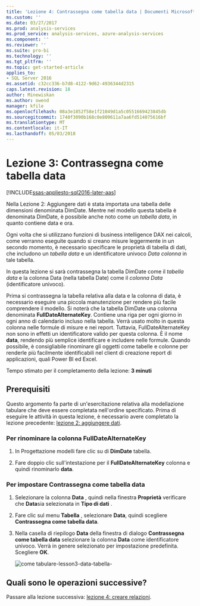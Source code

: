```yaml
---
title: 'Lezione 4: Contrassegna come tabella data | Documenti Microsoft'
ms.custom: ''
ms.date: 03/27/2017
ms.prod: analysis-services
ms.prod_service: analysis-services, azure-analysis-services
ms.component: ''
ms.reviewer: ''
ms.suite: pro-bi
ms.technology: ''
ms.tgt_pltfrm: ''
ms.topic: get-started-article
applies_to:
- SQL Server 2016
ms.assetid: c32cc336-b7d8-4122-9d62-4936344d2315
caps.latest.revision: 18
author: Minewiskan
ms.author: owend
manager: kfile
ms.openlocfilehash: 08a3e1852f58e1f21049d1a5c0551669423845db
ms.sourcegitcommit: 1740f3090b168c0e809611a7aa6fd514075616bf
ms.translationtype: MT
ms.contentlocale: it-IT
ms.lasthandoff: 05/03/2018
---
```

# <a name="lesson-3-mark-as-date-table"></a>Lezione 3: Contrassegna come tabella data
[!INCLUDE[ssas-appliesto-sql2016-later-aas](../includes/ssas-appliesto-sql2016-later-aas.md)]

Nella Lezione 2: Aggiungere dati è stata importata una tabella delle dimensioni denominata DimDate. Mentre nel modello questa tabella è denominata DimDate, è possibile anche noto come un *tabella data*, in quanto contiene data e ora.  
  
Ogni volta che si utilizzano funzioni di business intelligence DAX nei calcoli, come verranno eseguite quando si creano misure leggermente in un secondo momento, è necessario specificare le proprietà di tabella di dati, che includono un *tabella data* e un identificatore univoco *Data colonna* in tale tabella.
  
In questa lezione si sarà contrassegna la tabella DimDate come il *tabella data* e la colonna Data (nella tabella Date) come il *colonna Data* (identificatore univoco).  

Prima si contrassegna la tabella relativa alla data e la colonna di data, è necessario eseguire una piccola manutenzione per rendere più facile comprendere il modello. Si noterà che la tabella DimDate una colonna denominata **FullDateAlternateKey**. Contiene una riga per ogni giorno in ogni anno di calendario incluso nella tabella. Verrà usato molto in questa colonna nelle formule di misure e nei report. Tuttavia, FullDateAlternateKey non sono in effetti un identificatore valido per questa colonna. È il nome **data**, rendendo più semplice identificare e includere nelle formule. Quando possibile, è consigliabile rinominare gli oggetti come tabelle e colonne per renderle più facilmente identificabili nel client di creazione report di applicazioni, quali Power BI ed Excel. 
  
Tempo stimato per il completamento della lezione: **3 minuti**  
  
## <a name="prerequisites"></a>Prerequisiti  
Questo argomento fa parte di un'esercitazione relativa alla modellazione tabulare che deve essere completata nell'ordine specificato. Prima di eseguire le attività in questa lezione, è necessario avere completato la lezione precedente: [lezione 2: aggiungere dati](../analysis-services/lesson-2-add-data.md). 

### <a name="to-rename-the-fulldatealternatekey-column"></a>Per rinominare la colonna FullDateAlternateKey

1.  In Progettazione modelli fare clic su di **DimDate** tabella.

2.  Fare doppio clic sull'intestazione per il **FullDateAlternateKey** colonna e quindi rinominarlo **data**.

  
### <a name="to-set-mark-as-date-table"></a>Per impostare Contrassegna come tabella data  
  
1.  Selezionare la colonna **Data** , quindi nella finestra **Proprietà** verificare che **Data**sia selezionata in  **Tipo di dati** .  
  
2.  Fare clic sul menu **Tabella** , selezionare **Data**, quindi scegliere **Contrassegna come tabella data**.  
  
3.  Nella casella di riepilogo **Data** della finestra di dialogo **Contrassegna come tabella data** selezionare la colonna **Data** come identificatore univoco. Verrà in genere selezionato per impostazione predefinita. Scegliere **OK**. 

    ![come tabulare-lesson3-data-tabella-](../analysis-services/media/as-tabular-lesson3-date-table.png)
  

## <a name="whats-next"></a>Quali sono le operazioni successive?
Passare alla lezione successiva: [lezione 4: creare relazioni](../analysis-services/lesson-4-create-relationships.md).
  
